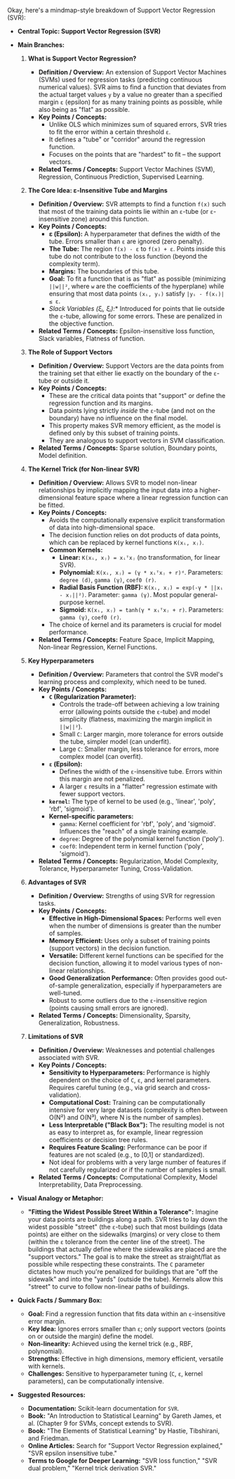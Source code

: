 Okay, here's a mindmap-style breakdown of Support Vector Regression (SVR):

*   **Central Topic: Support Vector Regression (SVR)**

*   **Main Branches:**

    1.  **What is Support Vector Regression?**
        *   **Definition / Overview:** An extension of Support Vector Machines (SVMs) used for regression tasks (predicting continuous numerical values). SVR aims to find a function that deviates from the actual target values `y` by a value no greater than a specified margin `ε` (epsilon) for as many training points as possible, while also being as "flat" as possible.
        *   **Key Points / Concepts:**
            *   Unlike OLS which minimizes sum of squared errors, SVR tries to fit the error within a certain threshold `ε`.
            *   It defines a "tube" or "corridor" around the regression function.
            *   Focuses on the points that are "hardest" to fit – the support vectors.
        *   **Related Terms / Concepts:** Support Vector Machines (SVM), Regression, Continuous Prediction, Supervised Learning.

    2.  **The Core Idea: ε-Insensitive Tube and Margins**
        *   **Definition / Overview:** SVR attempts to find a function `f(x)` such that most of the training data points lie within an `ε`-tube (or `ε`-insensitive zone) around this function.
        *   **Key Points / Concepts:**
            *   **ε (Epsilon):** A hyperparameter that defines the width of the tube. Errors smaller than `ε` are ignored (zero penalty).
            *   **The Tube:** The region `f(x) - ε` to `f(x) + ε`. Points inside this tube do not contribute to the loss function (beyond the complexity term).
            *   **Margins:** The boundaries of this tube.
            *   **Goal:** To fit a function that is as "flat" as possible (minimizing `||w||²`, where `w` are the coefficients of the hyperplane) while ensuring that most data points `(xᵢ, yᵢ)` satisfy `|yᵢ - f(xᵢ)| ≤ ε`.
            *   **Slack Variables (ξᵢ, ξᵢ*):** Introduced for points that lie outside the `ε`-tube, allowing for some errors. These are penalized in the objective function.
        *   **Related Terms / Concepts:** Epsilon-insensitive loss function, Slack variables, Flatness of function.

    3.  **The Role of Support Vectors**
        *   **Definition / Overview:** Support Vectors are the data points from the training set that either lie exactly on the boundary of the `ε`-tube or outside it.
        *   **Key Points / Concepts:**
            *   These are the critical data points that "support" or define the regression function and its margins.
            *   Data points lying strictly *inside* the `ε`-tube (and not on the boundary) have no influence on the final model.
            *   This property makes SVR memory efficient, as the model is defined only by this subset of training points.
            *   They are analogous to support vectors in SVM classification.
        *   **Related Terms / Concepts:** Sparse solution, Boundary points, Model definition.

    4.  **The Kernel Trick (for Non-linear SVR)**
        *   **Definition / Overview:** Allows SVR to model non-linear relationships by implicitly mapping the input data into a higher-dimensional feature space where a linear regression function can be fitted.
        *   **Key Points / Concepts:**
            *   Avoids the computationally expensive explicit transformation of data into high-dimensional space.
            *   The decision function relies on dot products of data points, which can be replaced by kernel functions `K(xᵢ, xⱼ)`.
            *   **Common Kernels:**
                *   **Linear:** `K(xᵢ, xⱼ) = xᵢᵀxⱼ` (no transformation, for linear SVR).
                *   **Polynomial:** `K(xᵢ, xⱼ) = (γ * xᵢᵀxⱼ + r)ᵈ`. Parameters: `degree (d)`, `gamma (γ)`, `coef0 (r)`.
                *   **Radial Basis Function (RBF):** `K(xᵢ, xⱼ) = exp(-γ * ||xᵢ - xⱼ||²)`. Parameter: `gamma (γ)`. Most popular general-purpose kernel.
                *   **Sigmoid:** `K(xᵢ, xⱼ) = tanh(γ * xᵢᵀxⱼ + r)`. Parameters: `gamma (γ)`, `coef0 (r)`.
            *   The choice of kernel and its parameters is crucial for model performance.
        *   **Related Terms / Concepts:** Feature Space, Implicit Mapping, Non-linear Regression, Kernel Functions.

    5.  **Key Hyperparameters**
        *   **Definition / Overview:** Parameters that control the SVR model's learning process and complexity, which need to be tuned.
        *   **Key Points / Concepts:**
            *   **`C` (Regularization Parameter):**
                *   Controls the trade-off between achieving a low training error (allowing points outside the `ε`-tube) and model simplicity (flatness, maximizing the margin implicit in `||w||²`).
                *   Small `C`: Larger margin, more tolerance for errors outside the tube, simpler model (can underfit).
                *   Large `C`: Smaller margin, less tolerance for errors, more complex model (can overfit).
            *   **`ε` (Epsilon):**
                *   Defines the width of the `ε`-insensitive tube. Errors within this margin are not penalized.
                *   A larger `ε` results in a "flatter" regression estimate with fewer support vectors.
            *   **`kernel`:** The type of kernel to be used (e.g., 'linear', 'poly', 'rbf', 'sigmoid').
            *   **Kernel-specific parameters:**
                *   `gamma`: Kernel coefficient for 'rbf', 'poly', and 'sigmoid'. Influences the "reach" of a single training example.
                *   `degree`: Degree of the polynomial kernel function ('poly').
                *   `coef0`: Independent term in kernel function ('poly', 'sigmoid').
        *   **Related Terms / Concepts:** Regularization, Model Complexity, Tolerance, Hyperparameter Tuning, Cross-Validation.

    6.  **Advantages of SVR**
        *   **Definition / Overview:** Strengths of using SVR for regression tasks.
        *   **Key Points / Concepts:**
            *   **Effective in High-Dimensional Spaces:** Performs well even when the number of dimensions is greater than the number of samples.
            *   **Memory Efficient:** Uses only a subset of training points (support vectors) in the decision function.
            *   **Versatile:** Different kernel functions can be specified for the decision function, allowing it to model various types of non-linear relationships.
            *   **Good Generalization Performance:** Often provides good out-of-sample generalization, especially if hyperparameters are well-tuned.
            *   Robust to some outliers due to the `ε`-insensitive region (points causing small errors are ignored).
        *   **Related Terms / Concepts:** Dimensionality, Sparsity, Generalization, Robustness.

    7.  **Limitations of SVR**
        *   **Definition / Overview:** Weaknesses and potential challenges associated with SVR.
        *   **Key Points / Concepts:**
            *   **Sensitivity to Hyperparameters:** Performance is highly dependent on the choice of `C`, `ε`, and kernel parameters. Requires careful tuning (e.g., via grid search and cross-validation).
            *   **Computational Cost:** Training can be computationally intensive for very large datasets (complexity is often between O(N²) and O(N³), where N is the number of samples).
            *   **Less Interpretable ("Black Box"):** The resulting model is not as easy to interpret as, for example, linear regression coefficients or decision tree rules.
            *   **Requires Feature Scaling:** Performance can be poor if features are not scaled (e.g., to [0,1] or standardized).
            *   Not ideal for problems with a very large number of features if not carefully regularized or if the number of samples is small.
        *   **Related Terms / Concepts:** Computational Complexity, Model Interpretability, Data Preprocessing.

*   **Visual Analogy or Metaphor:**
    *   **"Fitting the Widest Possible Street Within a Tolerance":** Imagine your data points are buildings along a path. SVR tries to lay down the widest possible "street" (the `ε`-tube) such that most buildings (data points) are either on the sidewalks (margins) or very close to them (within the `ε` tolerance from the center line of the street). The buildings that actually define where the sidewalks are placed are the "support vectors." The goal is to make the street as straight/flat as possible while respecting these constraints. The `C` parameter dictates how much you're penalized for buildings that are "off the sidewalk" and into the "yards" (outside the tube). Kernels allow this "street" to curve to follow non-linear paths of buildings.

*   **Quick Facts / Summary Box:**
    *   **Goal:** Find a regression function that fits data within an `ε`-insensitive error margin.
    *   **Key Idea:** Ignores errors smaller than `ε`; only support vectors (points on or outside the margin) define the model.
    *   **Non-linearity:** Achieved using the kernel trick (e.g., RBF, polynomial).
    *   **Strengths:** Effective in high dimensions, memory efficient, versatile with kernels.
    *   **Challenges:** Sensitive to hyperparameter tuning (`C`, `ε`, kernel parameters), can be computationally intensive.

*   **Suggested Resources:**
    *   **Documentation:** Scikit-learn documentation for `SVR`.
    *   **Book:** "An Introduction to Statistical Learning" by Gareth James, et al. (Chapter 9 for SVMs, concept extends to SVR).
    *   **Book:** "The Elements of Statistical Learning" by Hastie, Tibshirani, and Friedman.
    *   **Online Articles:** Search for "Support Vector Regression explained," "SVR epsilon insensitive tube."
    *   **Terms to Google for Deeper Learning:** "SVR loss function," "SVR dual problem," "Kernel trick derivation SVR."